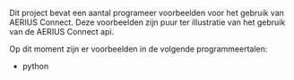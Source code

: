 Dit project bevat een aantal programeer voorbeelden voor het gebruik van AERIUS Connect. Deze voorbeelden zijn puur ter illustratie van het gebruik van de AERIUS Connect api.

Op dit moment zijn er voorbeelden in de volgende programmeertalen:
- python

